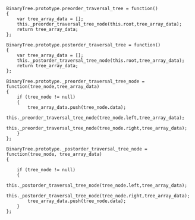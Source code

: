     BinaryTree.prototype.preorder_traversal_tree = function()
    {
        var tree_array_data = [];
        this._preorder_traversal_tree_node(this.root,tree_array_data);
        return tree_array_data;
    };

    BinaryTree.prototype.postorder_traversal_tree = function()
    {
        var tree_array_data = [];
        this._postorder_traversal_tree_node(this.root,tree_array_data);
        return tree_array_data;
    };

    BinaryTree.prototype._preorder_traversal_tree_node = function(tree_node,tree_array_data)
    {
        if (tree_node != null)
        {
            tree_array_data.push(tree_node.data);
            this._preorder_traversal_tree_node(tree_node.left,tree_array_data);
            this._preorder_traversal_tree_node(tree_node.right,tree_array_data);
        }
    };

    BinaryTree.prototype._postorder_traversal_tree_node = function(tree_node, tree_array_data)
    {

        if (tree_node != null)
        {
            this._postorder_traversal_tree_node(tree_node.left,tree_array_data);
            this._postorder_traversal_tree_node(tree_node.right,tree_array_data);
            tree_array_data.push(tree_node.data);
        }
    };
    
